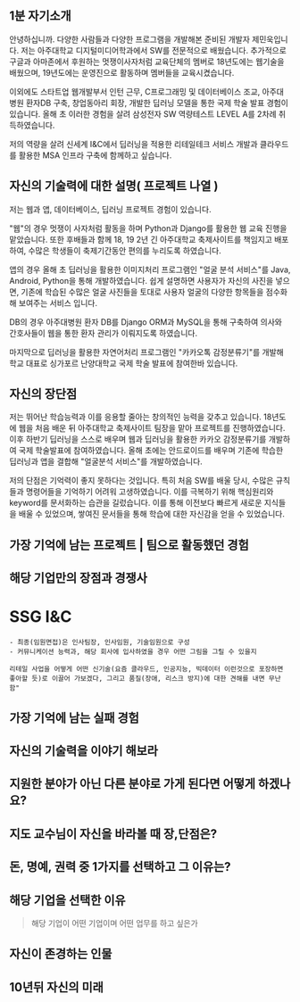 ## 1분 자기소개
안녕하십니까. 다양한 사람들과 다양한 프로그램을 개발해본 준비된 개발자 제민욱입니다. 저는 아주대학교 디지털미디어학과에서 SW를 전문적으로 배웠습니다. 추가적으로 구글과 아마존에서 후원하는 멋쟁이사자처럼 교육단체의 멤버로 18년도에는 웹기술을 배웠으며, 19년도에는 운영진으로 활동하며 멤버들을 교육시켰습니다.

이외에도 스타트업 웹개발부서 인턴 근무, C프로그래밍 및 데이터베이스 조교, 아주대 병원 환자DB 구축, 창업동아리 회장, 개발한 딥러닝 모델을 통한 국제 학술 발표 경험이 있습니다. 올해 초 이러한 경험을 살려 삼성전자 SW 역량테스트 LEVEL A를 2차례 취득하였습니다.

저의 역량을 살려 신세계 I&C에서 딥러닝을 적용한 리테일테크 서비스 개발과 클라우드를 활용한 MSA 인프라 구축에 함께하고 싶습니다.

## 자신의 기술력에 대한 설명( 프로젝트 나열 )
저는 웹과 앱, 데이터베이스, 딥러닝 프로젝트 경험이 있습니다.

"웹"의 경우 멋쟁이 사자처럼 활동을 하며 Python과 Django를 활용한 웹 교육 진행을 맡았습니다. 또한 후배들과 함께 18, 19 2년 긴 아주대학교 축제사이트를 책임지고 배포하여, 수많은 학생들이 축제기간동안 편의를 누리도록 하였습니다.

앱의 경우 올해 초 딥러닝을 활용한 이미지처리 프로그램인 "얼굴 분석 서비스"를 Java, Android, Python을 통해 개발하였습니다. 쉽게 설명하면 사용자가 자신의 사진을 넣으면, 기존에 학습된 수많은 얼굴 사진들을 토대로 사용자 얼굴의 다양한 항목들을 점수화해 보여주는 서비스 입니다.

DB의 경우 아주대병원 환자 DB를 Django ORM과 MySQL을 통해 구축하여 의사와 간호사들이 웹을 통한 환자 관리가 이뤄지도록 하였습니다.

마지막으로 딥러닝을 활용한 자연어처리 프로그램인 "카카오톡 감정분류기"를 개발해 학교 대표로 싱가포르 난양대학교 국제 학술 발표에 참여한바 있습니다.

## 자신의 장단점
저는 뛰어난 학습능력과 이를 응용할 줄아는 창의적인 능력을 갖추고 있습니다. 18년도에 웹을 처음 배운 뒤 아주대학교 축제사이트 팀장을 맡아 프로젝트를 진행하였습니다. 이후 하반기 딥러닝을 스스로 배우며 웹과 딥러닝을 활용한 카카오 감정분류기를 개발하여 국제 학술발표에 참여하였습니다. 올해 초에는 안드로이드를 배우며 기존에 학습한 딥러닝과 앱을 결합해 "얼굴분석 서비스"를 개발하였습니다.

저의 단점은 기억력이 좋지 못하다는 것입니다. 특히 처음 SW를 배울 당시, 수많은 규칙들과 명령어들을 기억하기 어려워 고생하였습니다. 이를 극복하기 위해 핵심원리와 keyword를 문서화하는 습관을 길렀습니다. 이를 통해 이전보다 빠르게 새로운 지식들을 배울 수 있었으며, 쌓여진 문서들을 통해 학습에 대한 자신감을 얻을 수 있었습니다.

## 가장 기억에 남는 프로젝트 | 팀으로 활동했던 경험

## 해당 기업만의 장점과 경쟁사

# SSG I&C

```
- 최종(임원면접)은 인사팀장, 인사임원, 기술임원으로 구성
- 커뮤니케이션 능력과, 해당 회사에 입사하였을 경우 어떤 그림을 그릴 수 있을지

리테일 사업을 어떻게 어떤 신기술(요즘 클라우드, 인공지능, 빅데이터 이런것으로 포장하면 좋아할 듯)로 이끌어 가보겠다, 그리고 품질(장애, 리스크 방지)에 대한 견해를 내면 무난함"
```

## 가장 기억에 남는 실패 경험
## 자신의 기술력을 이야기 해보라

## 지원한 분야가 아닌 다른 분야로 가게 된다면 어떻게 하겠나요?

## 지도 교수님이 자신을 바라볼 때 장,단점은? 

## 돈, 명예, 권력 중 1가지를 선택하고 그 이유는? 

## 해당 기업을 선택한 이유
> 해당 기업이 어떤 기업이며 어떤 업무를 하고 싶은가

## 자신이 존경하는 인물

## 10년뒤 자신의 미래